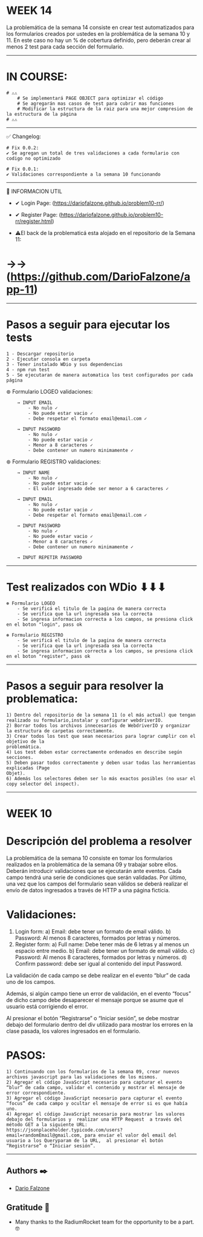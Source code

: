 # WEEK 14
La problemática de la semana 14 consiste en crear test automatizados para los formularios creados por ustedes en la problemática de la semana 10 y 11. En este caso no hay un % de cobertura definido, pero deberán crear al menos 2 test para cada sección del formulario.

----------------------------------------------------------

# IN COURSE:
	# ⚠️⚠️
		# Se implementará PAGE OBJECT para optimizar el código
		# Se agregarán mas casos de test para cubrir mas funciones
		# Modificar la estructura de la raiz para una mejor compresion de la estructura de la página
	# ⚠️⚠️

----------------------------------------------------------

✅ Changelog:

	# Fix 0.0.2:
	✔ Se agregan un total de tres validaciones a cada formulario con codigo no optimizado

	# Fix 0.0.1:
	✔ Validaciones correspondiente a la semana 10 funcionando

----------------------------------------------------------

📄 INFORMACION UTIL

- ✔ Login Page: (https://dariofalzone.github.io/problem10-rr/)
- ✔ Register Page: (https://dariofalzone.github.io/problem10-rr/register.html)

- ⚠️El back de la problematicá esta alojado en el repositorio de la Semana 11:
#	→→ (https://github.com/DarioFalzone/app-11)

----------------------------------------------------------

# Pasos a seguir para ejecutar los tests
	1 - Descargar repositorio
	2 - Ejecutar consola en carpeta
	3 - Tener instalado WDio y sus dependencias
	4 - npm run test
	5 - Se ejecutaran de manera automatica los test configurados por cada página

⊛ Formulario LOGEO validaciones:

		→ INPUT EMAIL
			- No nulo ✓
			- No puede estar vacio ✓
			- Debe respetar el formato email@email.com ✓

		→ INPUT PASSWORD
			- No nulo ✓
			- No puede estar vacio ✓
			- Menor a 8 caracteres ✓
			- Debe contener un numero minimamente ✓

⊛ Formulario REGISTRO validaciones:

		→ INPUT NAME
			- No nulo ✓
			- No puede estar vacio ✓
			- El valor ingresado debe ser menor a 6 caracteres ✓

		→ INPUT EMAIL
			- No nulo ✓
			- No puede estar vacio ✓
			- Debe respetar el formato email@email.com ✓

		→ INPUT PASSWORD
			- No nulo ✓
			- No puede estar vacio ✓
			- Menor a 8 caracteres ✓
			- Debe contener un numero minimamente ✓

		→ INPUT REPETIR PASSWORD

----------------------------------------------------------

# Test realizados con WDio ⬇⬇⬇
	⊛ Formulario LOGEO
		- Se verificá el titulo de la pagina de manera correcta
		- Se verifica que la url ingresada sea la correcta
		- Se ingresa informacion correcta a los campos, se presiona click en el boton "login", pass ok

	⊛ Formulario REGISTRO
		- Se verificá el titulo de la pagina de manera correcta
		- Se verifica que la url ingresada sea la correcta
		- Se ingresa informacion correcta a los campos, se presiona click en el boton "register", pass ok

----------------------------------------------------------

# Pasos a seguir para resolver la problematica:
	1) Dentro del repositorio de la semana 11 (o el más actual) que tengan realizado su formulario,instalar y configurar webdriverIO.
	2) Borrar todos los archivos innecesarios de WebdriverIO y organizar la estructura de carpetas correctamente.
	3) Crear todos los test que sean necesarios para lograr cumplir con el objetivo de la
	problemática.
	4) Los test deben estar correctamente ordenados en describe según secciones.
	5) Deben pasar todos correctamente y deben usar todas las herramientas explicadas (Page
	Objet).
	6) Además los selectores deben ser lo más exactos posibles (no usar el copy selector del inspect).

----------------------------------------------------------

# WEEK 10
# Descripción del problema a resolver
La problemática de la semana 10 consiste en tomar los formularios realizados en la problemática de la semana 09 y trabajar sobre ellos. Deberán introducir validaciones que se ejecutarán ante eventos. Cada campo tendrá una serie de condiciones que serán validadas. Por último, una vez que los campos del formulario sean válidos se deberá realizar el envío de datos ingresados a través de HTTP a una página ficticia.

# Validaciones:
1) Login form:
	a) Email: debe tener un formato de email válido.
	b) Password: Al menos 8 caracteres, formados por letras y números.
2) Register form:
	a) Full name: Debe tener más de 6 letras y al menos un espacio entre medio.
	b) Email: debe tener un formato de email válido.
	c) Password: Al menos 8 caracteres, formados por letras y números.
	d) Confirm password: debe ser igual al contenido del input Password.

La validación de cada campo se debe realizar en el evento “blur” de cada uno de los campos.

Además, si algún campo tiene un error de validación, en el evento “focus” de dicho campo debe desaparecer el mensaje porque se asume que el usuario está corrigiendo el error.

Al presionar el botón “Registrarse” o “Iniciar sesión”, se debe mostrar debajo del formulario dentro del div utilizado para mostrar los errores en la clase pasada, los valores ingresados en el formulario.

# PASOS:
	1) Continuando con los formularios de la semana 09, crear nuevos archivos javascript para las validaciones de los mismos.
	2) Agregar el código JavaScript necesario para capturar el evento “blur” de cada campo, validar el contenido y mostrar el mensaje de error correspondiente.
	3) Agregar el código JavaScript necesario para capturar el evento “focus” de cada campo y ocultar el mensaje de error si es que había uno.
	4) Agregar el código JavaScript necesario para mostrar los valores debajo del formularios y  realizar una HTTP Request  a través del método GET a la siguiente URL: https://jsonplaceholder.typicode.com/users?email=randomEmail@gmail.com, para enviar el valor del email del usuario a los Queryparam de la URL,  al presionar el botón “Registrarse” o “Iniciar sesión”.

----------------------------------------------------------

## Authors ✒️

* [Dario Falzone](https://www.linkedin.com/in/darioflz/)

## Gratitude 🎁

* Many thanks to the RadiumRocket team for the opportunity to be a part. 🤓
